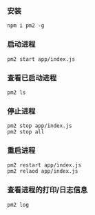 ### 安装

```
npm i pm2 -g
```

### 启动进程

```
pm2 start app/index.js
```

### 查看已启动进程

```
pm2 ls
```

### 停止进程

```
pm2 stop app/index.js
pm2 stop all
```

### 重启进程

```
pm2 restart app/index.js
pm2 relaod app/index.js
```

### 查看进程的打印/日志信息

```
pm2 log
```

